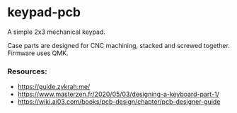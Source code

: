 # keypad-pcb      

A simple 2x3 mechanical keypad.       

Case parts are designed for CNC machining, stacked and screwed together. Firmware uses QMK.       

### Resources:
- https://guide.zykrah.me/
- https://www.masterzen.fr/2020/05/03/designing-a-keyboard-part-1/
- https://wiki.ai03.com/books/pcb-design/chapter/pcb-designer-guide
